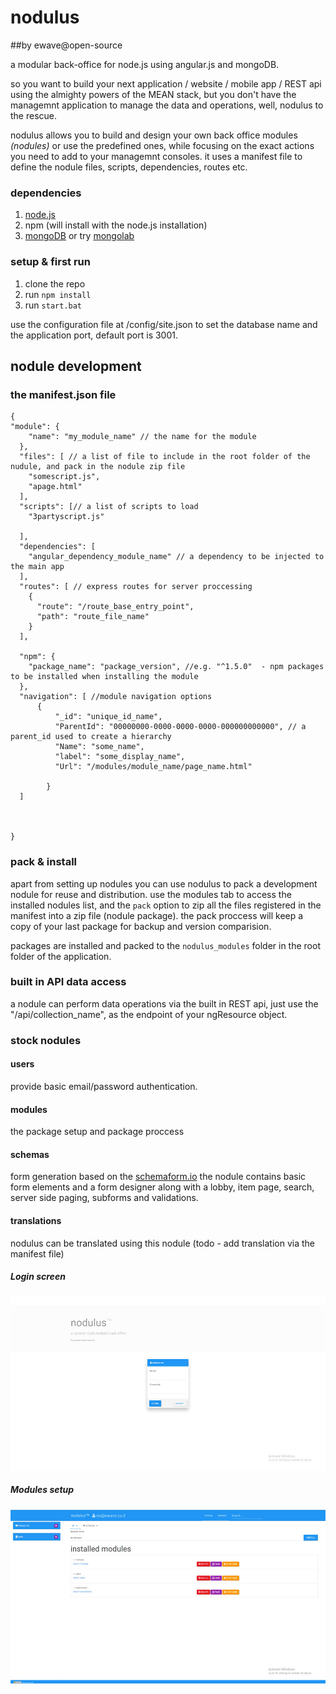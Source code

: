 ﻿# nodulus 
##by ewave@open-source


a modular back-office for node.js using angular.js and mongoDB.

so you want to build your next application / website / mobile app / REST api using the almighty powers of the MEAN stack, but you don't have the managemnt application to manage the data and operations, well,  nodulus to the rescue.

nodulus allows you to build and design your own back office modules *(nodules)* or use the predefined ones, while focusing on the exact actions you need to add to your managemnt consoles.
it uses a manifest file to define the nodule files, scripts, dependencies, routes etc.

### dependencies

1. [node.js](https://nodejs.org/en/)
2. npm (will install with the node.js installation)
3. [mongoDB](https://www.mongodb.org/) or try  [mongolab](https://mongolab.com/)

### setup & first run

1. clone the repo
2. run `npm install`
3. run `start.bat`

use the configuration file at /config/site.json to set the database name and the application port, default port is 3001.




## nodule development


### the manifest.json file
```
{
"module": {
    "name": "my_module_name" // the name for the module
  },
  "files": [ // a list of file to include in the root folder of the nudule, and pack in the nodule zip file
    "somescript.js",
    "apage.html"    
  ],
  "scripts": [// a list of scripts to load 
    "3partyscript.js"
    
  ],
  "dependencies": [
	"angular_dependency_module_name" // a dependency to be injected to the main app 
  ],
  "routes": [ // express routes for server proccessing
    {
      "route": "/route_base_entry_point",
      "path": "route_file_name"
    }
  ],
  
  "npm": {
	"package_name": "package_version", //e.g. "^1.5.0"  - npm packages to be installed when installing the module
  },
  "navigation": [ //module navigation options
	  {
		  "_id": "unique_id_name",
		  "ParentId": "00000000-0000-0000-0000-000000000000", // a parent_id used to create a hierarchy
		  "Name": "some_name",
		  "label": "some_display_name",
		  "Url": "/modules/module_name/page_name.html"
		   
		}
  ]



}
```
### pack & install

apart from setting up nodules you can use nodulus to pack a development nodule for reuse and distribution. use the modules tab to access the installed nodules list, and the `pack` option to zip all the files registered in the manifest into a zip file (nodule package).
the pack proccess will keep a copy of your last package for backup and version comparision.

packages are installed and packed to the `nodulus_modules` folder in the root folder of the application.




### built in API data access

a nodule can perform data operations via the built in REST api, just use the "/api/collection_name", as the endpoint of your ngResource object.



### stock nodules

#### users

provide basic email/password authentication.


#### modules

the package setup and package proccess

#### schemas

form generation based on the [schemaform.io](http://schemaform.io)
the nodule contains basic form elements and a form designer along with a lobby, item page, search, server side paging, subforms and validations.


#### translations
nodulus can be translated using this nodule (todo - add  translation via the manifest file)
 

##### Login screen
﻿![Alt text](platform-images/login-screen.jpg?raw=true "Login")

##### Modules setup
﻿![Alt text](platform-images/modules.jpg?raw=true "Modules")

